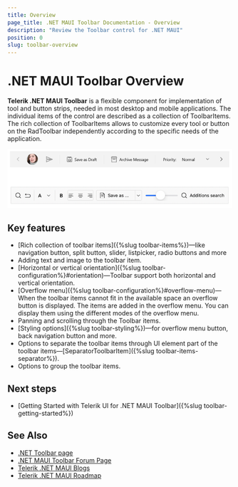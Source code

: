 ```yaml
---
title: Overview
page_title: .NET MAUI Toolbar Documentation - Overview
description: "Review the Toolbar control for .NET MAUI"
position: 0
slug: toolbar-overview
---
```


# .NET MAUI Toolbar Overview

**Telerik .NET MAUI Toolbar** is a flexible component for implementation of tool and button strips, needed in most desktop and mobile applications. The individual items of the control are described as a collection of ToolbarItems. The rich collection of ToolbarItems allows to customize every tool or button on the RadToolbar independently according to the specific needs of the application. 

![.NET MAUI Toolbar Overview](images/toolbar-overview.png "Toolbar Overview")

## Key features

* [Rich collection of toolbar items]({%slug toolbar-items%})&mdash;like navigation button, split button, slider, listpicker, radio buttons and more 
* Adding text and image to the toolbar item.
* [Horizontal or vertical orientation]({%slug toolbar-configuration%}#orientation)&mdash;Toolbar support both horizontal and vertical orientation.
* [Overflow menu]({%slug toolbar-configuration%}#overflow-menu)&mdash;When the toolbar items cannot fit in the available space an overflow button is displayed. The items are added in the overflow menu. You can display them using the different modes of the overflow menu.
* Panning and scrolling through the Toolbar items.
* [Styling options]({%slug toolbar-styling%})&mdash;for overflow menu button, back navigation button and more.
* Options to separate the toolbar items through UI element part of the toolbar items&mdash;[SeparatorToolbarItem]({%slug toolbar-items-separator%}).
* Options to group the toolbar items.

## Next steps

- [Getting Started with Telerik UI for .NET MAUI Toolbar]({%slug toolbar-getting-started%})

## See Also

- [.NET Toolbar page](https://www.telerik.com/maui-ui/toolbar)
- [.NET MAUI Toolbar Forum Page](https://www.telerik.com/forums/maui?tagId=1781)
- [Telerik .NET MAUI Blogs](https://www.telerik.com/blogs/mobile-net-maui)
- [Telerik .NET MAUI Roadmap](https://www.telerik.com/support/whats-new/maui-ui/roadmap)
